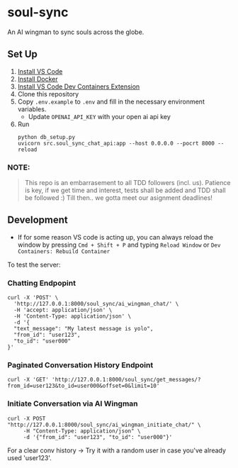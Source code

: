 # soul-sync
An AI wingman to sync souls across the globe.

## Set Up
1. [Install VS Code](https://code.visualstudio.com/)
2. [Install Docker](https://code.visualstudio.com/docs/devcontainers/tutorial#_install-docker)
3. [Install VS Code Dev Containers Extension](https://code.visualstudio.com/docs/devcontainers/tutorial#_install-the-extension)
4. Clone this repository
5. Copy `.env.example` to `.env` and fill in the necessary environment variables.
    - Update `OPENAI_API_KEY` with your open ai api key
6. Run
    ```
    python db_setup.py
    uvicorn src.soul_sync_chat_api:app --host 0.0.0.0 --pocrt 8000 --reload
    ```

### NOTE:
> This repo is an embarrasement to all TDD followers (incl. us). Patience is key, if we get time and interest, tests shall be added and TDD shall be followed :) Till then.. we gotta meet our asignment deadlines!

## Development
- If for some reason VS code is acting up, you can always reload the window by pressing `Cmd + Shift + P` and typing `Reload Window` or `Dev Containers: Rebuild Container`

To test the server:

### Chatting Endpopint
```
curl -X 'POST' \
  'http://127.0.0.1:8000/soul_sync/ai_wingman_chat/' \
  -H 'accept: application/json' \
  -H 'Content-Type: application/json' \
  -d '{
  "text_message": "My latest message is yolo",
  "from_id": "user123",
  "to_id": "user000"
}'
```

### Paginated Conversation History Endpoint
```
curl -X 'GET' 'http://127.0.0.1:8000/soul_sync/get_messages/?from_id=user123&to_id=user000&offset=0&limit=10'
```

### Initiate Conversation via AI Wingman
```
curl -X POST "http://127.0.0.1:8000/soul_sync/ai_wingman_initiate_chat/" \
     -H "Content-Type: application/json" \
     -d '{"from_id": "user123", "to_id": "user000"}'
```

For a clear conv history -> Try it with a random user in case you've already used 'user123'.